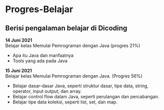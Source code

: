 # Progres-Belajar
Berisi pengalaman belajar di Dicoding
--
**14 Juni 2021**  
Belajar kelas Memulai Pemrograman dengan Java (progres 21%)
* Apa itu Java dan manfaatnya
* Tools yang ada pada Java

**15 Juni 2021**  
Belajar kelas Memulai Pemrograman dengan Java. (Progres 56%)
  * Belajar dasar-dasar Java, seperti struktur dasar, tipe data, string, operator, input output, dan array.
  * Belajar control flow dalam Java, seperti perulangan dan percabangan.
  * Belajar tipe data koleksi, seperti list, set, dan map.
